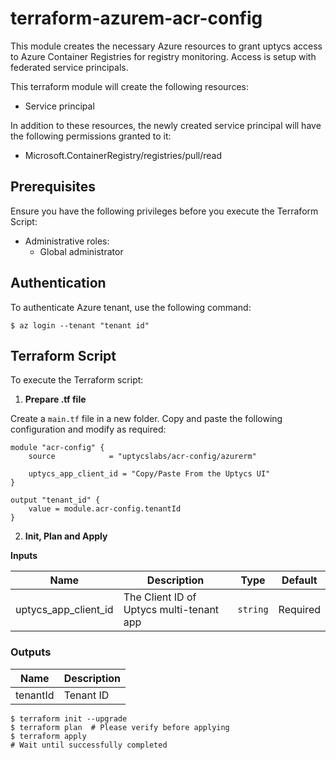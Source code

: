 # terraform-azurem-acr-config

This module creates the necessary Azure resources to grant uptycs access to Azure Container Registries for registry monitoring. Access is setup with federated service principals.

This terraform module will create the following resources:

- Service principal

In addition to these resources, the newly created service principal will have the following permissions granted to it:
- Microsoft.ContainerRegistry/registries/pull/read

## Prerequisites

Ensure you have the following privileges before you execute the Terraform Script:
* Administrative roles:
  * Global administrator

## Authentication

To authenticate Azure tenant, use the following command:

```
$ az login --tenant "tenant id"
```

## Terraform Script

To execute the Terraform script:

1. **Prepare .tf file**

Create a `main.tf` file in a new folder. Copy and paste the following configuration and modify as required:

```hcl
module "acr-config" {
    source            = "uptycslabs/acr-config/azurerm"

    uptycs_app_client_id = "Copy/Paste From the Uptycs UI"
} 

output "tenant_id" {
    value = module.acr-config.tenantId
}
```

2. **Init, Plan and Apply**

**Inputs**

| Name                   | Description                              | Type     | Default           |
| ---------------------- | ---------------------------------------- | -------- | ----------------- |
| uptycs_app_client_id   | The Client ID of Uptycs multi-tenant app | `string` | Required          |

### Outputs

| Name     | Description |
| -------- | ----------- |
| tenantId | Tenant ID   |

```
$ terraform init --upgrade
$ terraform plan  # Please verify before applying
$ terraform apply
# Wait until successfully completed
```